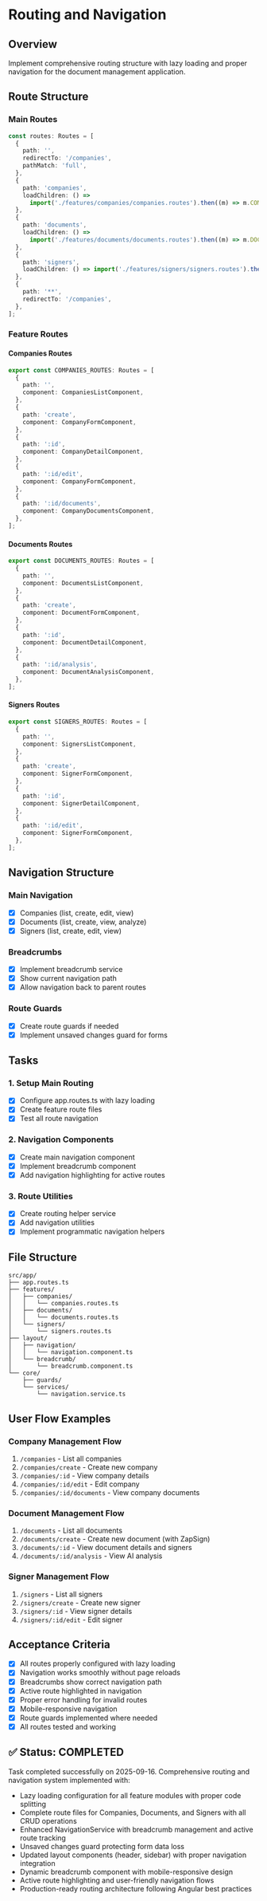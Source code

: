 # Routing and Navigation

## Overview

Implement comprehensive routing structure with lazy loading and proper navigation for the document management application.

## Route Structure

### Main Routes

```typescript
const routes: Routes = [
  {
    path: '',
    redirectTo: '/companies',
    pathMatch: 'full',
  },
  {
    path: 'companies',
    loadChildren: () =>
      import('./features/companies/companies.routes').then((m) => m.COMPANIES_ROUTES),
  },
  {
    path: 'documents',
    loadChildren: () =>
      import('./features/documents/documents.routes').then((m) => m.DOCUMENTS_ROUTES),
  },
  {
    path: 'signers',
    loadChildren: () => import('./features/signers/signers.routes').then((m) => m.SIGNERS_ROUTES),
  },
  {
    path: '**',
    redirectTo: '/companies',
  },
];
```

### Feature Routes

#### Companies Routes

```typescript
export const COMPANIES_ROUTES: Routes = [
  {
    path: '',
    component: CompaniesListComponent,
  },
  {
    path: 'create',
    component: CompanyFormComponent,
  },
  {
    path: ':id',
    component: CompanyDetailComponent,
  },
  {
    path: ':id/edit',
    component: CompanyFormComponent,
  },
  {
    path: ':id/documents',
    component: CompanyDocumentsComponent,
  },
];
```

#### Documents Routes

```typescript
export const DOCUMENTS_ROUTES: Routes = [
  {
    path: '',
    component: DocumentsListComponent,
  },
  {
    path: 'create',
    component: DocumentFormComponent,
  },
  {
    path: ':id',
    component: DocumentDetailComponent,
  },
  {
    path: ':id/analysis',
    component: DocumentAnalysisComponent,
  },
];
```

#### Signers Routes

```typescript
export const SIGNERS_ROUTES: Routes = [
  {
    path: '',
    component: SignersListComponent,
  },
  {
    path: 'create',
    component: SignerFormComponent,
  },
  {
    path: ':id',
    component: SignerDetailComponent,
  },
  {
    path: ':id/edit',
    component: SignerFormComponent,
  },
];
```

## Navigation Structure

### Main Navigation

- [x] Companies (list, create, edit, view)
- [x] Documents (list, create, view, analyze)
- [x] Signers (list, create, edit, view)

### Breadcrumbs

- [x] Implement breadcrumb service
- [x] Show current navigation path
- [x] Allow navigation back to parent routes

### Route Guards

- [x] Create route guards if needed
- [x] Implement unsaved changes guard for forms

## Tasks

### 1. Setup Main Routing

- [x] Configure app.routes.ts with lazy loading
- [x] Create feature route files
- [x] Test all route navigation

### 2. Navigation Components

- [x] Create main navigation component
- [x] Implement breadcrumb component
- [x] Add navigation highlighting for active routes

### 3. Route Utilities

- [x] Create routing helper service
- [x] Add navigation utilities
- [x] Implement programmatic navigation helpers

## File Structure

```
src/app/
├── app.routes.ts
├── features/
│   ├── companies/
│   │   └── companies.routes.ts
│   ├── documents/
│   │   └── documents.routes.ts
│   └── signers/
│       └── signers.routes.ts
├── layout/
│   ├── navigation/
│   │   └── navigation.component.ts
│   └── breadcrumb/
│       └── breadcrumb.component.ts
└── core/
    ├── guards/
    └── services/
        └── navigation.service.ts
```

## User Flow Examples

### Company Management Flow

1. `/companies` - List all companies
2. `/companies/create` - Create new company
3. `/companies/:id` - View company details
4. `/companies/:id/edit` - Edit company
5. `/companies/:id/documents` - View company documents

### Document Management Flow

1. `/documents` - List all documents
2. `/documents/create` - Create new document (with ZapSign)
3. `/documents/:id` - View document details and signers
4. `/documents/:id/analysis` - View AI analysis

### Signer Management Flow

1. `/signers` - List all signers
2. `/signers/create` - Create new signer
3. `/signers/:id` - View signer details
4. `/signers/:id/edit` - Edit signer

## Acceptance Criteria

- [x] All routes properly configured with lazy loading
- [x] Navigation works smoothly without page reloads
- [x] Breadcrumbs show correct navigation path
- [x] Active route highlighted in navigation
- [x] Proper error handling for invalid routes
- [x] Mobile-responsive navigation
- [x] Route guards implemented where needed
- [x] All routes tested and working

## ✅ Status: COMPLETED

Task completed successfully on 2025-09-16. Comprehensive routing and navigation system implemented with:

- Lazy loading configuration for all feature modules with proper code splitting
- Complete route files for Companies, Documents, and Signers with all CRUD operations
- Enhanced NavigationService with breadcrumb management and active route tracking
- Unsaved changes guard protecting form data loss
- Updated layout components (header, sidebar) with proper navigation integration
- Dynamic breadcrumb component with mobile-responsive design
- Active route highlighting and user-friendly navigation flows
- Production-ready routing architecture following Angular best practices
